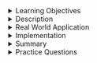 
<details><summary>Learning Objectives</summary>
<br>

After completing this module, associates should be able to:
- Describe the use of triggers in a database
- Create/Delete a trigger

</details>
<details><summary>Description</summary>
<br>

A trigger is a named SQL unit that is stored in the database and runs in response to an event that occurs in the database or when there is a modification to the database. You can specify the event, whether the trigger fires before or after the event, and whether the trigger runs for each event or for each row affected by the event. 

For example, you can create a trigger that runs every time an `INSERT` statement affects the `EMPLOYEES` table.

</details>
<details><summary>Real World Application</summary>
<br>

Real world applications include:

- A decision which enforces business rules
- Validating input data
- Performing cascade operations when related records are changed

</details>
<details><summary>Implementation</summary> 
<br>

Syntax to create a trigger:
```SQL
create trigger [trigger_name] 
    [before | after]  
    {insert | update | delete}  
    on [table_name]  
    [for each row]  
    [trigger_body] 
```

We can define 6 types of triggers for each table: 
- AFTER INSERT activated after data is inserted into the table. 

- AFTER UPDATE: activated after data in the table is modified. 

- AFTER DELETE: activated after data is deleted/removed from the table. 

- BEFORE INSERT: activated before data is inserted into the table. 

- BEFORE UPDATE: activated before data in the table is modified. 

- BEFORE DELETE: activated before data is deleted/removed from the table. 

Example:
```
create trigger student_grade 
before INSERT 
on 
Student 
for each row 
set Student.total = Student.subj1 + Student.subj2 + Student.subj3, 
Student.perc = Student.total * 50 / 100;
```

Syntax to delete a trigger
```SQL
DROP TRIGGER [IF EXISTS] trigger_name
```
</details>
<details><summary>Summary</summary> 
<br>

- A trigger is a named SQL unit that is stored in the database and runs in response to an event that occurs in the database
- You can specify the event, whether the trigger fires before or after the event, and whether the trigger runs for each event or for each row affected by the event



</details>
<details><summary>Practice Questions</summary>

[Practice Questions](./Quiz.gift)</details>
